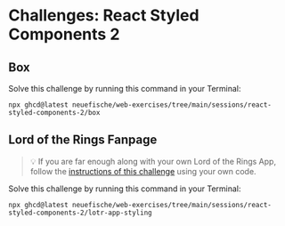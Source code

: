 # Challenges: React Styled Components 2

## Box

Solve this challenge by running this command in your Terminal:

```
npx ghcd@latest neuefische/web-exercises/tree/main/sessions/react-styled-components-2/box
```

## Lord of the Rings Fanpage

> 💡 If you are far enough along with your own Lord of the Rings App, follow the
> [instructions of this challenge](https://github.com/neuefische/web-exercises/tree/main/sessions/react-styled-components-2/lotr-app-styling?file=/README.md)
> using your own code.

Solve this challenge by running this command in your Terminal:

```
npx ghcd@latest neuefische/web-exercises/tree/main/sessions/react-styled-components-2/lotr-app-styling
```
